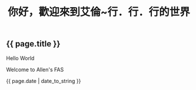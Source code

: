 ﻿---
layout: default
title: 你好，歡迎來到艾倫~行．行．行的世界
---

<h2>{{ page.title }}</h2>
<p>Hello World</p>
<p>Welcome to Allen's FAS</p>
<p>{{ page.date | date_to_string }}</p>